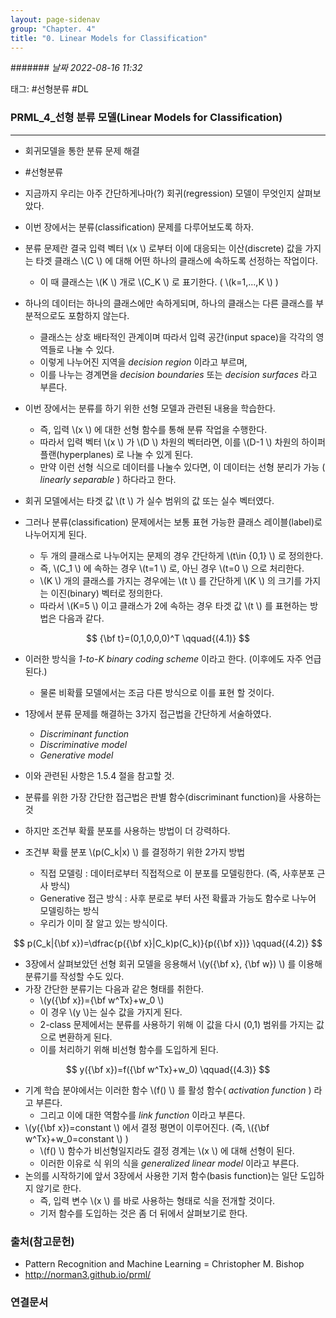 ```yaml
---
layout: page-sidenav
group: "Chapter. 4"
title: "0. Linear Models for Classification"
---
```


####### *날짜  2022-08-16 11:32*
 
태그: #선형분류 #DL

### PRML_4_선형 분류 모델(Linear Models for Classification)
---

- 회귀모델을 통한 분류 문제 해결

-  #선형분류  
- 지금까지 우리는 아주 간단하게나마(?) 회귀(regression) 모델이 무엇인지 살펴보았다.
- 이번 장에서는 분류(classification) 문제를 다루어보도록 하자.
- 분류 문제란 결국 입력 벡터 \\(x \\) 로부터 이에 대응되는 이산(discrete) 값을 가지는 타겟 클래스 \\(C \\) 에 대해 어떤 하나의 클래스에 속하도록 선정하는 작업이다.
    - 이 때 클래스는 \\(K \\) 개로 \\(C_K \\) 로 표기한다. ( \\(k=1,...,K \\) )
- 하나의 데이터는 하나의 클래스에만 속하게되며, 하나의 클래스는 다른 클래스를 부분적으로도 포함하지 않는다.
    - 클래스는 상호 배타적인 관계이며 따라서 입력 공간(input space)을 각각의 영역들로 나눌 수 있다.
    - 이렇게 나누어진 지역을 *decision region* 이라고 부르며,
    - 이를 나누는 경계면을 *decision boundaries* 또는 *decision surfaces* 라고 부른다.
- 이번 장에서는 분류를 하기 위한 선형 모델과 관련된 내용을 학습한다.
    - 즉, 입력 \\(x \\) 에 대한 선형 함수를 통해 분류 작업을 수행한다.
    - 따라서 입력 벡터 \\(x \\) 가 \\(D \\) 차원의 벡터라면, 이를 \\(D-1 \\) 차원의 하이퍼플랜(hyperplanes) 로 나눌 수 있게 된다.
    - 만약 이런 선형 식으로 데이터를 나눌수 있다면, 이 데이터는 선형 분리가 가능 ( *linearly separable* ) 하다라고 한다.
- 회귀 모델에서는 타겟 값 \\(t \\) 가 실수 범위의 값 또는 실수 벡터였다.
- 그러나 분류(classification) 문제에서는 보통 표현 가능한 클래스 레이블(label)로 나누어지게 된다.
    - 두 개의 클래스로 나누어지는 문제의 경우 간단하게 \\(t\in \{0,1\} \\) 로 정의한다.
    - 즉, \\(C_1 \\) 에 속하는 경우 \\(t=1 \\) 로, 아닌 경우 \\(t=0 \\) 으로 처리한다.
    - \\(K \\) 개의 클래스를 가지는 경우에는 \\(t \\) 를 간단하게 \\(K \\) 의 크기를 가지는 이진(binary) 벡터로 정의한다. 
    - 따라서 \\(K=5 \\) 이고 클래스가 2에 속하는 경우 타겟 값 \\(t \\) 를 표현하는 방법은 다음과 같다.
    
$$ {\bf t}=(0,1,0,0,0)^T \qquad{(4.1)} $$

- 이러한 방식을 *1-to-K binary coding scheme* 이라고 한다. (이후에도 자주 언급된다.)
    - 물론 비확률 모델에서는 조금 다른 방식으로 이를 표현 할 것이다.

- 1장에서 분류 문제를 해결하는  3가지 접근법을 간단하게 서술하였다.
    - *Discriminant function*
    - *Discriminative model*
    - *Generative model*
- 이와 관련된 사항은 1.5.4 절을 참고할 것.
- 분류를 위한 가장 간단한 접근법은 판별 함수(discriminant function)을 사용하는 것
- 하지만 조건부 확률 분포를 사용하는 방법이 더 강력하다.
- 조건부 확률 분포 \\(p(C_k\|x) \\) 를 결정하기 위한 2가지 방법
    - 직접 모델링 : 데이터로부터 직접적으로 이 분포를 모델링한다. (즉, 사후분포 근사 방식)
    - Generative 접근 방식 : 사후 분로로 부터 사전 확률과 가능도 함수로 나누어 모델링하는 방식
    - 우리가 이미 잘 알고 있는 방식이다.

$$ p(C_k|{\bf x})=\dfrac{p({\bf x}|C_k)p(C_k)}{p({\bf x})} \qquad{(4.2)} $$

- 3장에서 살펴보았던 선형 회귀 모델을 응용해서 \\(y({\bf x}, {\bf w}) \\) 를 이용해 분류기를 작성할 수도 있다.
- 가장 간단한 분류기는 다음과 같은 형태를 취한다. 
    - \\(y({\bf x})={\bf w^Tx}+w_0 \\) 
    - 이 경우 \\(y \\)는 실수 값을 가지게 된다.
    - 2-class 문제에서는 분류를 사용하기 위해 이 값을 다시 (0,1) 범위를 가지는 값으로 변환하게 된다.
    - 이를 처리하기 위해 비선형 함수를 도입하게 된다.

$$ y({\bf x})=f({\bf w^Tx}+w_0) \qquad{(4.3)} $$

- 기계 학습 분야에서는 이러한 함수 \\(f() \\) 를 활성 함수( *activation function* ) 라고 부른다. 
    - 그리고 이에 대한 역함수를 *link function* 이라고 부른다.
- \\(y({\bf x})=constant \\) 에서 결정 평면이 이루어진다. (즉, \\({\bf w^Tx}+w_0=constant \\) )
    - \\(f() \\) 함수가 비선형일지라도 결정 경계는 \\(x \\) 에 대해 선형이 된다.
    - 이러한 이유로 식 위의 식을 *generalized linear model* 이라고 부른다.
- 논의를 시작하기에 앞서 3장에서 사용한 기저 함수(basis function)는 일단 도입하지 않기로 한다.
    - 즉, 입력 변수 \\(x \\) 를 바로 사용하는 형태로 식을 전개할 것이다.
    - 기저 함수를 도입하는 것은 좀 더 뒤에서 살펴보기로 한다.


### 출처(참고문헌)
- Pattern Recognition and Machine Learning = Christopher M. Bishop
- http://norman3.github.io/prml/

### 연결문서
